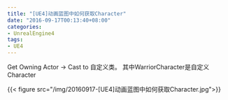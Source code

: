 ```yaml
---
title: "[UE4]动画蓝图中如何获取Character"
date: "2016-09-17T00:13:40+08:00"
categories:
- UnrealEngine4
tags:
- UE4
---
```


Get Owning Actor -> Cast to 自定义类。
其中WarriorCharacter是自定义Character

{{< figure src="/img/20160917-[UE4]动画蓝图中如何获取Character.jpg">}}
